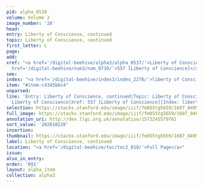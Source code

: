 ```yaml
---
pid: alpha_0538
volume: Volume 2
image_number: '28'
head:
entry: Liberty of Conscience, continued
topic: Liberty of Conscience, continued
first_letter: L
page:
add:
xref: "<a href='/digital-beehive/alpha3/alpha_0537/'>Liberty of Conscience</a>|<a
  href='/digital-beehive/num3/num_0710/'>557 [Liberty of Conscience]</a>"
see:
index: "<a href='/digital-beehive/index3/index_2276/'>liberty of Conscience</a>"
item: "#item-cd345b6c4"
unparsed:
line: 'Entry: Liberty of Conscience, continued|Topic: Liberty of Conscience, continued|Xref:
  Liberty of Conscience|Xref: 557 [Liberty of Conscience]|Index: liberty of Conscience|#item-cd345b6c4'
selection: https://stacks.stanford.edu/image/iiif/fm855tg5659/1607_0495/806,220,3002,476/full/0/default.jpg
full_image: https://stacks.stanford.edu/image/iiif/fm855tg5659/1607_0495/full/full/0/default.jpg
annotation_uri: http://dev.llgc.org.uk/annotation/1573245579761
sort_value: '202810220'
insertion:
thumbnail: https://stacks.stanford.edu/image/iiif/fm855tg5659/1607_0495/806,220,600,180/250,/0/default.jpg
label: Liberty of Conscience, continued
location: "<a href='/digital-beehive/toc/toc2_018/'>Full Page</a>"
issue:
also_in_entry:
order: '091'
layout: alpha_item
collection: alpha3
---
```

